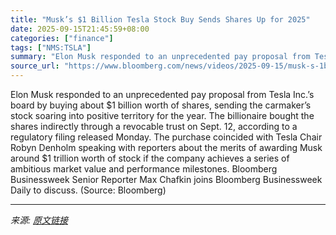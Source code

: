```yaml
---
title: "Musk’s $1 Billion Tesla Stock Buy Sends Shares Up for 2025"
date: 2025-09-15T21:45:59+08:00
categories: ["finance"]
tags: ["NMS:TSLA"]
summary: "Elon Musk responded to an unprecedented pay proposal from Tesla Inc.’s board by buying about $1 billion worth of shares, sending the carmaker’s stock soaring into positive territory for the year. The "
source_url: "https://www.bloomberg.com/news/videos/2025-09-15/musk-s-1b-tesla-stock-buy-sends-shares-up-for-2025-video"
---
```


Elon Musk responded to an unprecedented pay proposal from Tesla Inc.’s board by buying about $1 billion worth of shares, sending the carmaker’s stock soaring into positive territory for the year. The billionaire bought the shares indirectly through a revocable trust on Sept. 12, according to a regulatory filing released Monday. The purchase coincided with Tesla Chair Robyn Denholm speaking with reporters about the merits of awarding Musk around $1 trillion worth of stock if the company achieves a series of ambitious market value and performance milestones. Bloomberg Businessweek Senior Reporter Max Chafkin joins Bloomberg Businessweek Daily to discuss. (Source: Bloomberg)

---

*来源: [原文链接](https://www.bloomberg.com/news/videos/2025-09-15/musk-s-1b-tesla-stock-buy-sends-shares-up-for-2025-video)*
